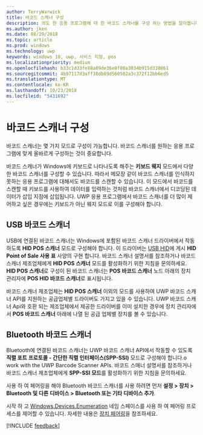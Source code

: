 ```yaml
---
author: TerryWarwick
title: 바코드 스캐너 구성
description: 의도 한 응용 프로그램에 대 한 바코드 스캐너를 구성 하는 방법을 알아봅니다.
ms.author: jken
ms.date: 08/29/2018
ms.topic: article
ms.prod: windows
ms.technology: uwp
keywords: windows 10, uwp, 서비스 지점, pos
ms.localizationpriority: medium
ms.openlocfilehash: b33c1d33fe88a09de36e8f80a3034b915d338861
ms.sourcegitcommit: 4b97117d3aff38db89d560502a3c372f12bb6ed5
ms.translationtype: MT
ms.contentlocale: ko-KR
ms.lasthandoff: 10/23/2018
ms.locfileid: "5431692"
---
```

# <a name="configure-a-barcode-scanner"></a>바코드 스캐너 구성

바코드 스캐너는 몇 가지 모드로 구성이 가능합니다.  바코드 스캐너를 원하는 응용 프로그램에 맞게 올바르게 구성하는 것이 중요합니다.

바코드 스캐너가 Windows에 키보드로 나타나도록 해주는 **키보드 웨지** 모드에서 다양한 바코드 스캐너를 구성할 수 있습니다.  따라서 메모장 같이 바코드 스캐너를 인식하지 못하는 응용 프로그램에 대해서도 바코드를 스캔할 수 있습니다.  이 모드에서 바코드를 스캔할 때 키보드를 사용하여 데이터를 입력하는 것처럼 바코드 스캐너에서 디코딩된 데이터가 삽입 지점에 삽입됩니다.  UWP 응용 프로그램에서 바코드 스캐너를 더 많이 제어하고 싶은 경우에는 키보드가 아닌 웨지 모드로 이를 구성해야 합니다.

## <a name="usb-barcode-scanner"></a>USB 바코드 스캐너
USB에 연결된 바코드 스캐너는 Windows에 포함된 바코드 스캐너 드라이버에서 작동하도록 **HID POS 스캐너** 모드로 구성해야 합니다. 이 드라이버는 [USB HID](http://www.usb.org/developers/hidpage/)에 게시 **HID Point of Sale 사용 표** 사양의 구현 합니다.  바코드 스캐너 설명서를 참조하거나 바코드 스캐너 제조업체에게 **HID POS 스캐너** 모드를 활성화하기 위한 지침을 문의하세요.  **HID POS 스캐너**로 구성이 된 바코드 스캐너는 **POS 바코드 스캐너** 노드 아래의 장치 관리자에 **POS HID 바코드 스캐너**로 표시됩니다.

바코드 스캐너 제조업체는 **HID POS 스캐너** 이외의 모드를 사용하여 UWP 바코드 스캐너 API를 지원하는 공급업체별 드라이버도 가지고 있을 수 있습니다.  UWP 바코드 스캐너 Api와 호환 되는 제조업체에서 제공한 드라이버를 이미 설치한 경우에 장치 관리자에서 **POS 바코드 스캐너** 아래에 나열 된 공급 업체별 장치를 볼 수 있습니다.

## <a name="bluetooth-barcode-scanner"></a>Bluetooth 바코드 스캐너
Bluetooth에 연결된 바코드 스캐너는 UWP 바코드 스캐너 API에서 작동할 수 있도록 **직렬 포트 프로토콜 - 간단한 직렬 인터페이스(SPP-SSI)** 모드로 구성해야 합니다.o work with the UWP Barcode Scanner APIs.  바코드 스매너 설명서를 참조하거나 바코드 스캐너 제조업체에게 **SPP-SSI 모드**를 활성화하기 위한 지침을 문의하세요.

사용 하 여 페어링을 해야 Bluetooth 바코드 스캐너를 사용 하려면 먼저 **설정 > 장치 > Bluetooth 및 다른 디바이스 > Bluetooth 또는 기타 디바이스 추가**.

시작 하 고 [Windows.Devices.Enumeration](https://docs.microsoft.com/uwp/api/windows.devices.enumeration) 네임 스페이스를 사용 하 여 페어링 프로세스를 제어할 수 있습니다.  자세한 내용은 [장치 페어링](https://docs.microsoft.com/windows/uwp/devices-sensors/pair-devices)을 참조하세요.

[!INCLUDE [feedback](./includes/pos-feedback.md)]